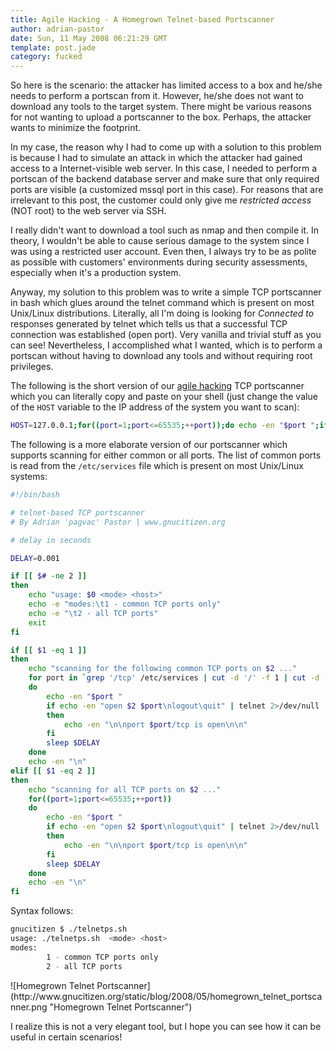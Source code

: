 ```yaml
---
title: Agile Hacking - A Homegrown Telnet-based Portscanner
author: adrian-pastor
date: Sun, 11 May 2008 06:21:29 GMT
template: post.jade
category: fucked
---
```


So here is the scenario: the attacker has limited access to a box and he/she needs to perform a portscan from it. However, he/she does not want to download any tools to the target system. There might be various reasons for not wanting to upload a portscanner to the box. Perhaps, the attacker wants to minimize the footprint.

In my case, the reason why I had to come up with a solution to this problem is because I had to simulate an attack in which the attacker had gained access to a Internet-visible web server. In this case, I needed to perform a portscan of the backend database server and make sure that only required ports are visible (a customized mssql port in this case). For reasons that are irrelevant to this post, the customer could only give me _restricted access_ (NOT root) to the web server via SSH.

I really didn't want to download a tool such as nmap and then compile it. In theory, I wouldn't be able to cause serious damage to the system since I was using a restricted user account. Even then, I always try to be as polite as possible with customers' environments during security assessments, especially when it's a production system.

Anyway, my solution to this problem was to write a simple TCP portscanner in bash which glues around the telnet command which is present on most Unix/Linux distributions. Literally, all I'm doing is looking for _Connected to_ responses generated by telnet which tells us that a successful TCP connection was established (open port). Very vanilla and trivial stuff as you can see! Nevertheless, I accomplished what I wanted, which is to perform a portscan without having to download any tools and without requiring root privileges.

The following is the short version of our [agile hacking](/blog/agile-hacking/) TCP portscanner which you can literally copy and paste on your shell (just change the value of the `HOST` variable to the IP address of the system you want to scan):

```bash
HOST=127.0.0.1;for((port=1;port<=65535;++port));do echo -en "$port ";if echo -en "open $HOST $port\nlogout\quit" | telnet 2>/dev/null | grep 'Connected to' > /dev/null;then echo -en "\n\nport $port/tcp is open\n\n";fi;done
```

The following is a more elaborate version of our portscanner which supports scanning for either common or all ports. The list of common ports is read from the `/etc/services` file which is present on most Unix/Linux systems:

```bash
#!/bin/bash

# telnet-based TCP portscanner
# By Adrian 'pagvac' Pastor | www.gnucitizen.org

# delay in seconds

DELAY=0.001

if [[ $# -ne 2 ]]
then
	echo "usage: $0 <mode> <host>"
	echo -e "modes:\t1 - common TCP ports only"
	echo -e "\t2 - all TCP ports"
	exit
fi

if [[ $1 -eq 1 ]]
then
	echo "scanning for the following common TCP ports on $2 ..."
	for port in `grep '/tcp' /etc/services | cut -d '/' -f 1 | cut -d ' ' -f 2 | grep -v '#' | awk '{print $2}' | sort | uniq`
	do
		echo -en "$port "
		if echo -en "open $2 $port\nlogout\quit" | telnet 2>/dev/null | grep 'Connected to' > /dev/null
		then	
			echo -en "\n\nport $port/tcp is open\n\n"
		fi
		sleep $DELAY
	done
	echo -en "\n"
elif [[ $1 -eq 2 ]]
then
	echo "scanning for all TCP ports on $2 ..."
	for((port=1;port<=65535;++port))
	do
		echo -en "$port "
		if echo -en "open $2 $port\nlogout\quit" | telnet 2>/dev/null | grep 'Connected to' > /dev/null
		then	
			echo -en "\n\nport $port/tcp is open\n\n"
		fi
		sleep $DELAY
	done
	echo -en "\n"
fi
```

Syntax follows:

```bash
gnucitizen $ ./telnetps.sh
usage: ./telnetps.sh  <mode> <host>
modes:
        1 - common TCP ports only
        2 - all TCP ports
```

<div class="screen">![Homegrown Telnet Portscanner](http://www.gnucitizen.org/static/blog/2008/05/homegrown_telnet_portscanner.png "Homegrown Telnet Portscanner")</div>

I realize this is not a very elegant tool, but I hope you can see how it can be useful in certain scenarios!
